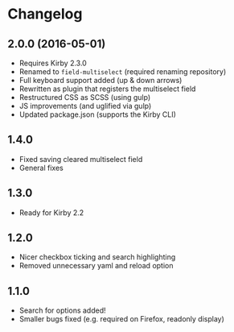 # Changelog

## 2.0.0 (2016-05-01)
- Requires Kirby 2.3.0
- Renamed to `field-multiselect` (required renaming repository)
- Full keyboard support added (up & down arrows)
- Rewritten as plugin that registers the multiselect field
- Restructured CSS as SCSS (using gulp)
- JS improvements (and uglified via gulp)
- Updated package.json (supports the Kirby CLI)

## 1.4.0
- Fixed saving cleared multiselect field
- General fixes

## 1.3.0
- Ready for Kirby 2.2

## 1.2.0
- Nicer checkbox ticking and search highlighting
- Removed unnecessary yaml and reload option

## 1.1.0
- Search for options added!
- Smaller bugs fixed (e.g. required on Firefox, readonly display)
